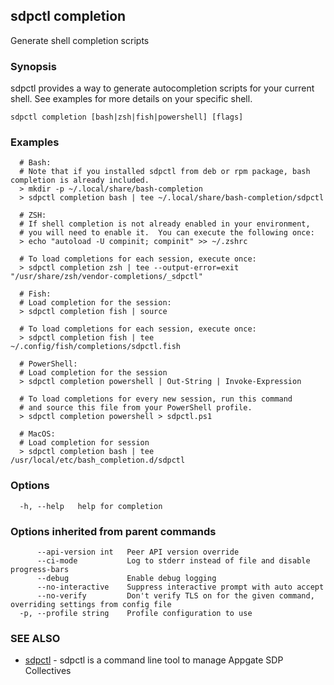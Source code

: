 ## sdpctl completion

Generate shell completion scripts

### Synopsis

sdpctl provides a way to generate autocompletion scripts for your current shell. See examples for more details on your specific shell.

```
sdpctl completion [bash|zsh|fish|powershell] [flags]
```

### Examples

```
  # Bash:
  # Note that if you installed sdpctl from deb or rpm package, bash completion is already included.
  > mkdir -p ~/.local/share/bash-completion
  > sdpctl completion bash | tee ~/.local/share/bash-completion/sdpctl

  # ZSH:
  # If shell completion is not already enabled in your environment,
  # you will need to enable it.  You can execute the following once:
  > echo "autoload -U compinit; compinit" >> ~/.zshrc

  # To load completions for each session, execute once:
  > sdpctl completion zsh | tee --output-error=exit "/usr/share/zsh/vendor-completions/_sdpctl"

  # Fish:
  # Load completion for the session:
  > sdpctl completion fish | source

  # To load completions for each session, execute once:
  > sdpctl completion fish | tee ~/.config/fish/completions/sdpctl.fish

  # PowerShell:
  # Load completion for the session
  > sdpctl completion powershell | Out-String | Invoke-Expression

  # To load completions for every new session, run this command
  # and source this file from your PowerShell profile.
  > sdpctl completion powershell > sdpctl.ps1

  # MacOS:
  # Load completion for session
  > sdpctl completion bash | tee /usr/local/etc/bash_completion.d/sdpctl
```

### Options

```
  -h, --help   help for completion
```

### Options inherited from parent commands

```
      --api-version int   Peer API version override
      --ci-mode           Log to stderr instead of file and disable progress-bars
      --debug             Enable debug logging
      --no-interactive    Suppress interactive prompt with auto accept
      --no-verify         Don't verify TLS on for the given command, overriding settings from config file
  -p, --profile string    Profile configuration to use
```

### SEE ALSO

* [sdpctl](sdpctl.md)	 - sdpctl is a command line tool to manage Appgate SDP Collectives

